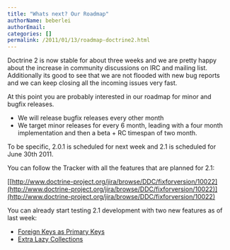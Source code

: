 ```yaml
---
title: "Whats next? Our Roadmap"
authorName: beberlei
authorEmail:
categories: []
permalink: /2011/01/13/roadmap-doctrine2.html
---
```

Doctrine 2 is now stable for about three weeks and we are pretty happy
about the increase in community discussions on IRC and mailing list.
Additionally its good to see that we are not flooded with new bug
reports and we can keep closing all the incoming issues very fast.

At this point you are probably interested in our roadmap for minor and
bugfix releases.

-   We will release bugfix releases every other month
-   We target minor releases for every 6 month, leading with a four
    month implementation and then a beta + RC timespan of two month.

To be specific, 2.0.1 is scheduled for next week and 2.1 is scheduled
for June 30th 2011.

You can follow the Tracker with all the features that are planned for
2.1:

[[http://www.doctrine-project.org/jira/browse/DDC/fixforversion/10022](http://www.doctrine-project.org/jira/browse/DDC/fixforversion/10022)](http://www.doctrine-project.org/jira/browse/DDC/fixforversion/10022)

You can already start testing 2.1 development with two new features as
of last week:

-   [Foreign Keys as Primary
    Keys](http://www.doctrine-project.org/jira/browse/DDC-117)
-   [Extra Lazy
    Collections](http://www.doctrine-project.org/jira/browse/DDC-546)

